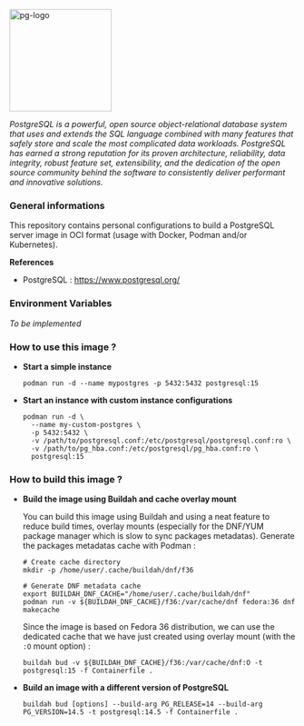 <p><img src="https://icon-library.com/images/postgresql-icon/postgresql-icon-20.jpg" alt="pg-logo" title="pg" align="top" height=180 /></p>

*PostgreSQL is a powerful, open source object-relational database system that uses and extends the SQL language combined with many features that safely store and scale the most complicated data workloads. PostgreSQL has earned a strong reputation for its proven architecture, reliability, data integrity, robust feature set, extensibility, and the dedication of the open source community behind the software to consistently deliver performant and innovative solutions.*

### General informations

This repository contains personal configurations to build a PostgreSQL server image in OCI format (usage with Docker, Podman and/or Kubernetes).

**References**

  - PostgreSQL : https://www.postgresql.org/

### Environment Variables

*To be implemented*

### How to use this image ?

* **Start a simple instance**

  ```shell
  podman run -d --name mypostgres -p 5432:5432 postgresql:15
  ```

* **Start an instance with custom instance configurations**

  ```shell
  podman run -d \
    --name my-custom-postgres \
    -p 5432:5432 \
    -v /path/to/postgresql.conf:/etc/postgresql/postgresql.conf:ro \
    -v /path/to/pg_hba.conf:/etc/postgresql/pg_hba.conf:ro \
    postgresql:15
  ```

### How to build this image ?

* **Build the image using Buildah and cache overlay mount**

  You can build this image using Buildah and using a neat feature to reduce build times, overlay mounts (especially for the DNF/YUM package manager which is slow to sync packages metadatas). Generate the packages metadatas cache with Podman :
  
  ```shell
  # Create cache directory
  mkdir -p /home/user/.cache/buildah/dnf/f36
  
  # Generate DNF metadata cache
  export BUILDAH_DNF_CACHE="/home/user/.cache/buildah/dnf"
  podman run -v ${BUILDAH_DNF_CACHE}/f36:/var/cache/dnf fedora:36 dnf makecache
  ```
  
  Since the image is based on Fedora 36 distribution, we can use the dedicated cache that we have just created using overlay mount (with the `:O` mount option) :
  
  ```shell
  buildah bud -v ${BUILDAH_DNF_CACHE}/f36:/var/cache/dnf:O -t postgresql:15 -f Containerfile .
  ```

* **Build an image with a different version of PostgreSQL**

  ```shell
  buildah bud [options] --build-arg PG_RELEASE=14 --build-arg PG_VERSION=14.5 -t postgresql:14.5 -f Containerfile .
  ```

